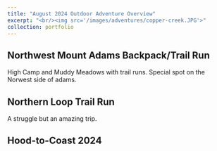 ```yaml
---
title: "August 2024 Outdoor Adventure Overview"
excerpt: "<br/><img src='/images/adventures/copper-creek.JPG'>"
collection: portfolio
---
```


## Northwest Mount Adams Backpack/Trail Run
High Camp and Muddy Meadows with trail runs. Special spot on the Norwest side of adams.

## Northern Loop Trail Run
A struggle but an amazing trip. 

## Hood-to-Coast 2024